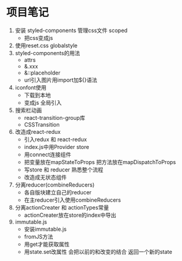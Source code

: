 # 项目笔记
1. 安装 styled-components 管理css文件 scoped
    - 把css变成js
2. 使用reset.css globalstyle
3. styled-components的用法
    - attrs
    - &.xxx
    - &::placeholder
    - url引入图片用import加${}语法
4. iconfont使用
    - 下载到本地
    - 变成js 全局引入
5. 搜索栏动画
    - react-transition-group库
    - CSSTransition
6. 改造成react-redux
    - 引入redux 和 react-redux
    - index.js中用Provider store
    - 用connect连接组件
    - 把变量放在mapStateToProps 把方法放在mapDispatchToProps
    - 写store 和 reducer 熟悉整个流程
    - 改造成无状态组件
7. 分离reducer(combineReducers)
    - 各自版块建立自己的reducer
    - 在主reducer引入使用combineReducers
8. 分离actionCreater 和 actionTypes常量
    - actionCreater放在store的index中导出
9. immutable.js
    - 安装immutable.js
    - fromJS方法
    - 用get才能获取属性
    - 用state.set改属性 会把以前的和改变的结合 返回一个新的state
